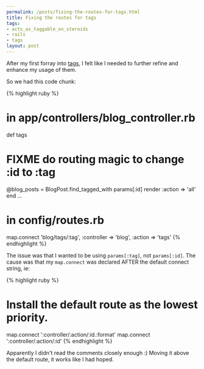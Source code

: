 ```yaml
--- 
permalink: /posts/fixing-the-routes-for-tags.html
title: Fixing the routes for tags
tags: 
- acts_as_taggable_on_steroids
- rails
- tags
layout: post
---
```

After my first forray into [tags](/blog/permalink/that-s-a-lot-of-tags.html), I felt like I needed to further refine and enhance my usage of them.

So we had this code chunk:

{% highlight ruby %}
# in app/controllers/blog_controller.rb
def tags
  # FIXME do routing magic to change :id to :tag
  @blog_posts = BlogPost.find_tagged_with params[:id]
  render :action => 'all'
end
    ...
    
# in config/routes.rb
map.connect 'blog/tags/:tag', :controller => 'blog', :action => 'tags'
{% endhighlight %}

The issue was that I wanted to be using `params[:tag]`, not `params[:id]`. The cause was that my `map.connect` was declared AFTER the default connect string, ie:

{% highlight ruby %}
# Install the default route as the lowest priority.
map.connect ':controller/:action/:id.:format'
map.connect ':controller/:action/:id'
{% endhighlight %}

Apparently I didn't read the comments closely enough :) Moving it above the default route, it works like I had hoped.
